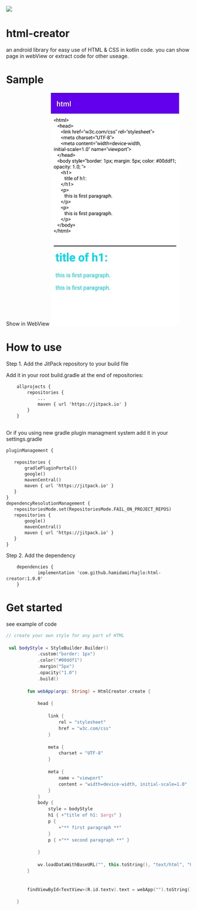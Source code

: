 [![](https://jitpack.io/v/hamidamirhajlo/html-creator.svg)](https://jitpack.io/#hamidamirhajlo/html-creator)



# html-creator

an android library for easy use of HTML & CSS in kotlin code.
you can show page in webView or extract code for other useage.


# Sample

Show in WebView 
![screenshoot](https://github.com/hamidamirhajlo/html-creator/blob/master/screenshot/app.jpeg)

# How to use

Step 1. Add the JitPack repository to your build file

Add it in your root build.gradle at the end of repositories:

```
	allprojects {
		repositories {
			...
			maven { url 'https://jitpack.io' }
		}
	}
 
 ```
 
 Or if you using new gradle plugin managment system add it in your settings.gradle
 
 ```
 pluginManagement {

    repositories {
        gradlePluginPortal()
        google()
        mavenCentral()
        maven { url 'https://jitpack.io' }
    }
}
dependencyResolutionManagement {
    repositoriesMode.set(RepositoriesMode.FAIL_ON_PROJECT_REPOS)
    repositories {
        google()
        mavenCentral()
        maven { url 'https://jitpack.io' }
    }
}
 ```
 
Step 2. Add the dependency

```
	dependencies {
	        implementation 'com.github.hamidamirhajlo:html-creator:1.0.0'
	}
```
 
# Get started

see example of code

```kotlin
// create your own style for any part of HTML

 val bodyStyle = StyleBuilder.Builder()
            .custom("border: 1px")
            .color("#00ddf1")
            .margin("5px")
            .opacity("1.0")
            .build()

        fun webApp(args: String) = HtmlCreator.create {
          
            head {

                link {
                    rel = "stylesheet"
                    href = "w3c.com/css"
                }

                meta {
                    charset = "UTF-8"
                }

                meta {
                    name = "viewport"
                    content = "width=device-width, initial-scale=1.0"
                }
            }
            body {
                style = bodyStyle
                h1 { +"title of h1: $args" }
                p {
                    +"** first paragraph **"
                }
                p { +"** second paragraph **" }

            }

            wv.loadDataWithBaseURL("", this.toString(), "text/html", "UTF-8", "")
        }


        findViewById<TextView>(R.id.textv).text = webApp("").toString()

    }
